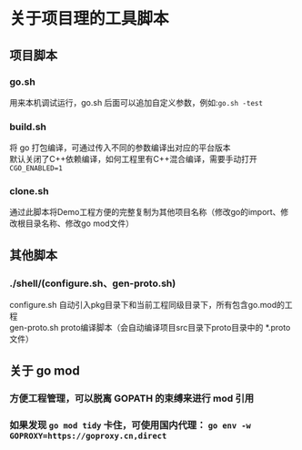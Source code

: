 # 关于项目理的工具脚本
## 项目脚本
### go.sh
用来本机调试运行，go.sh 后面可以追加自定义参数，例如:`go.sh -test`

### build.sh
将 go 打包编译，可通过传入不同的参数编译出对应的平台版本  
默认关闭了C++依赖编译，如何工程里有C++混合编译，需要手动打开`CGO_ENABLED=1`  

### clone.sh
通过此脚本将Demo工程方便的完整复制为其他项目名称（修改go的import、修改根目录名称、修改go mod文件）

## 其他脚本
### ./shell/(configure.sh、gen-proto.sh)
configure.sh 自动引入pkg目录下和当前工程同级目录下，所有包含go.mod的工程  
gen-proto.sh proto编译脚本（会自动编译项目src目录下proto目录中的 *.proto 文件）  

## 关于 go mod
### 方便工程管理，可以脱离 GOPATH 的束缚来进行 mod 引用
### 如果发现 `go mod tidy` 卡住，可使用国内代理： `go env -w GOPROXY=https://goproxy.cn,direct`